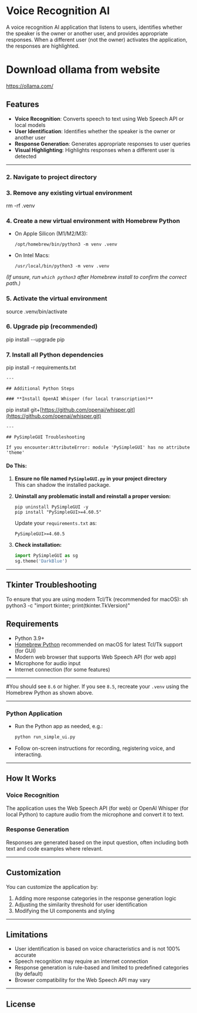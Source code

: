 # Voice Recognition AI

A voice recognition AI application that listens to users, identifies whether the speaker is the owner or another user, and provides appropriate responses. When a different user (not the owner) activates the application, the responses are highlighted.

# Download ollama from website 
 
 https://ollama.com/


## Features

- **Voice Recognition**: Converts speech to text using Web Speech API or local models
- **User Identification**: Identifies whether the speaker is the owner or another user
- **Response Generation**: Generates appropriate responses to user queries
- **Visual Highlighting**: Highlights responses when a different user is detected

---

### 2. **Navigate to project directory**
### 3. **Remove any existing virtual environment**
rm -rf .venv
### 4. **Create a new virtual environment with Homebrew Python**

- On Apple Silicon (M1/M2/M3):

    ```
    /opt/homebrew/bin/python3 -m venv .venv
    ```

- On Intel Macs:

    ```
    /usr/local/bin/python3 -m venv .venv
    ```

*(If unsure, run `which python3` after Homebrew install to confirm the correct path.)*

### 5. **Activate the virtual environment**
 source .venv/bin/activate

### 6. **Upgrade pip (recommended)**
 pip install --upgrade pip

### 7. **Install all Python dependencies**
 pip install -r requirements.txt

``` 
---

## Additional Python Steps

### **Install OpenAI Whisper (for local transcription)**
```
 pip install git+[https://github.com/openai/whisper.git](https://github.com/openai/whisper.git)

``` 
---

## PySimpleGUI Troubleshooting

If you encounter:AttributeError: module 'PySimpleGUI' has no attribute 'theme'

```
#### **Do This:**

1. **Ensure no file named `PySimpleGUI.py` in your project directory**  
   This can shadow the installed package.

2. **Uninstall any problematic install and reinstall a proper version:**
    ```
    pip uninstall PySimpleGUI -y
    pip install "PySimpleGUI>=4.60.5"
    ```
   Update your `requirements.txt` as:
    ```
    PySimpleGUI>=4.60.5
    ```

3. **Check installation:**
    ```python
    import PySimpleGUI as sg
    sg.theme('DarkBlue')
    ```

---

## Tkinter Troubleshooting

To ensure that you are using modern Tcl/Tk (recommended for macOS):
sh python3 -c "import tkinter; print(tkinter.TkVersion)"


## Requirements

- Python 3.9+
- [Homebrew Python](https://docs.brew.sh/Homebrew-and-Python) recommended on macOS for latest Tcl/Tk support (for GUI)
- Modern web browser that supports Web Speech API (for web app)
- Microphone for audio input
- Internet connection (for some features)

---

#You should see `8.6` or higher. If you see `8.5`, recreate your `.venv` using the Homebrew Python as shown above.

---

### Python Application

- Run the Python app as needed, e.g.:
    ```sh
    python run_simple_ui.py
    ```
- Follow on-screen instructions for recording, registering voice, and interacting.

---

## How It Works

### Voice Recognition
The application uses the Web Speech API (for web) or OpenAI Whisper (for local Python) to capture audio from the microphone and convert it to text.

### Response Generation
Responses are generated based on the input question, often including both text and code examples where relevant.

---

## Customization

You can customize the application by:

1. Adding more response categories in the response generation logic
2. Adjusting the similarity threshold for user identification
3. Modifying the UI components and styling

---

## Limitations

- User identification is based on voice characteristics and is not 100% accurate
- Speech recognition may require an internet connection
- Response generation is rule-based and limited to predefined categories (by default)
- Browser compatibility for the Web Speech API may vary

---

## License

